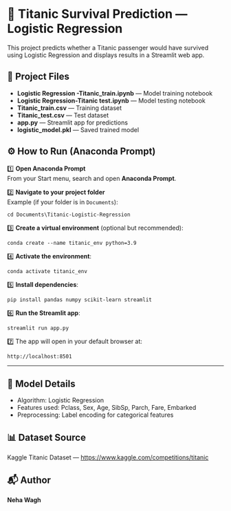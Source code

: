 # 🚢 Titanic Survival Prediction — Logistic Regression

This project predicts whether a Titanic passenger would have survived using Logistic Regression and displays results in a Streamlit web app.

## 📂 Project Files
- **Logistic Regression -Titanic_train.ipynb** — Model training notebook
- **Logistic Regression-Titanic test.ipynb** — Model testing notebook
- **Titanic_train.csv** — Training dataset
- **Titanic_test.csv** — Test dataset
- **app.py** — Streamlit app for predictions
- **logistic_model.pkl** — Saved trained model

## ⚙️ How to Run (Anaconda Prompt)

1️⃣ **Open Anaconda Prompt**  
From your Start menu, search and open **Anaconda Prompt**.

2️⃣ **Navigate to your project folder**  
Example (if your folder is in `Documents`):
```
cd Documents\Titanic-Logistic-Regression
```

3️⃣ **Create a virtual environment** (optional but recommended):
```
conda create --name titanic_env python=3.9
```

4️⃣ **Activate the environment**:
```
conda activate titanic_env
```

5️⃣ **Install dependencies**:
```
pip install pandas numpy scikit-learn streamlit
```

6️⃣ **Run the Streamlit app**:
```
streamlit run app.py
```

7️⃣ The app will open in your default browser at:
```
http://localhost:8501
```

---

## 🧠 Model Details
- Algorithm: Logistic Regression
- Features used: Pclass, Sex, Age, SibSp, Parch, Fare, Embarked
- Preprocessing: Label encoding for categorical features

## 📊 Dataset Source
Kaggle Titanic Dataset — https://www.kaggle.com/competitions/titanic

## 📬 Author
**Neha Wagh**
